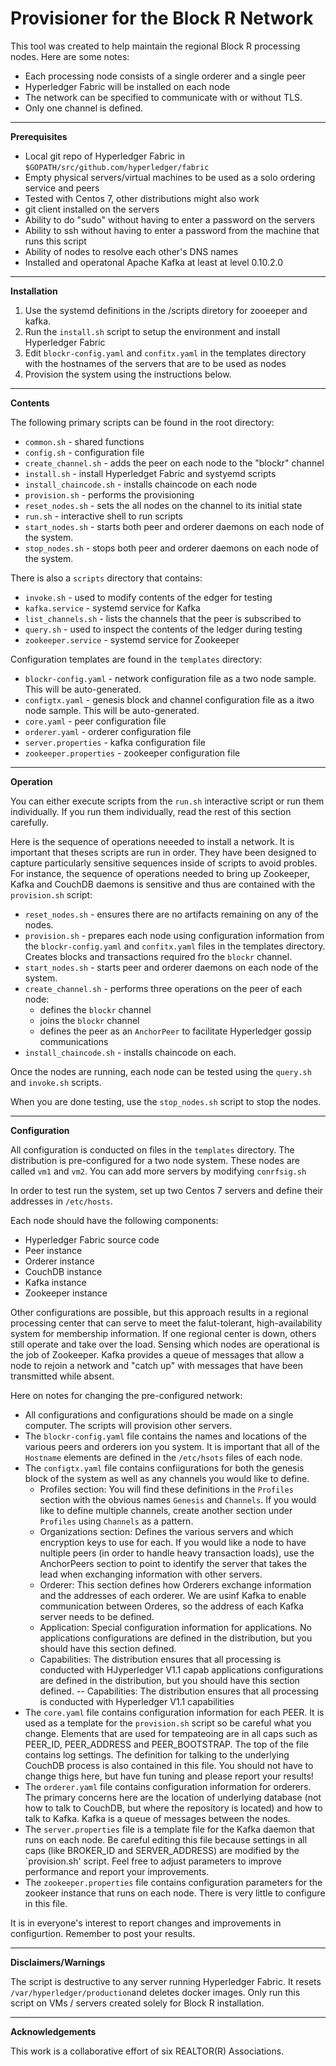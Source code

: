 # Provisioner for the Block R Network  

This tool was created to help maintain the regional Block R processing nodes.  Here are some notes:

- Each processing node consists of a single orderer and a single peer
- Hyperledger Fabric will be installed on each node
- The network can be specified to communicate with or without TLS.   
- Only one channel is defined. 

---

**Prerequisites**

- Local git repo of Hyperledger Fabric in `$GOPATH/src/github.com/hyperledger/fabric`
- Empty physical servers/virtual machines to be used as a solo ordering service and peers
- Tested with Centos 7, other distributions might also work
- git client installed on the servers
- Ability to do "sudo" without having to enter a password on the servers
- Ability to ssh without having to enter a password from the machine that runs this script
- Ability of nodes to resolve each other's DNS names
- Installed and operatonal Apache Kafka at least at level 0.10.2.0 

---

**Installation**

1. Use the systemd definitions in the /scripts diretory for zooeeper and kafka.
2. Run the `install.sh` script to setup the environment and install Hyperledger Fabric
3. Edit `blockr-config.yaml` and `confitx.yaml` in the templates directory with the hostnames of the servers that are to be used as nodes 
4. Provision the system using the instructions below. 

---

**Contents**

The following primary scripts can be found in the root directory:

- `common.sh` - shared functions  
- `config.sh` - configuration file  
- `create_channel.sh` - adds the peer on each node to the "blockr" channel  
- `install.sh` - install Hyperledget Fabric and systyemd scripts 
- `install_chaincode.sh` - installs chaincode on each node 
- `provision.sh` - performs the provisioning 
- `reset_nodes.sh` - sets the all nodes on the channel to its initial state 
- `run.sh` - interactive shell to run scripts 
- `start_nodes.sh` - starts both peer and orderer daemons on each node of the system. 
- `stop_nodes.sh` - stops both peer and orderer daemons on each node of the system. 

There is also a `scripts` directory that contains:

- `invoke.sh` - used to modify contents of the edger for testing
- `kafka.service` - systemd service for Kafka
- `list_channels.sh` - lists the channels that the peer is subscribed to 
- `query.sh` - used to inspect the contents of the ledger during testing
- `zookeeper.service` - systemd service for Zookeeper 

Configuration templates are found in the `templates` directory:

- `blockr-config.yaml` - network configuration file as a two node sample. This will be auto-generated.
- `configtx.yaml` - genesis block and channel configuration file as a itwo node sample. This will be auto-generated.
- `core.yaml` - peer configuration file
- `orderer.yaml` - orderer configuration file
- `server.properties` - kafka configuration file
- `zookeeper.properties` - zookeeper configuration file

---

**Operation**

You can either execute scripts from the `run.sh` interactive script or run them individually.  If you run them individually, read the rest of this section carefully.

Here is the sequence of operations neeeded to install a network.  It is important that theses scripts are run in order.  They have been designed to capture particularly sensitive sequences inside of scripts to avoid probles.  For instance, the sequence of operations needed to bring up Zookeeper, Kafka and CouchDB daemons is sensitive and thus are contained with the `provision.sh` script: 

- `reset_nodes.sh` - ensures there are no artifacts remaining on any of the nodes.
- `provision.sh` - prepares each node using configuration information from the `blockr-config.yaml` and `confitx.yaml` files in the templates directory.  Creates blocks and transactions required fro the `blockr` channel.    
- `start_nodes.sh` - starts peer and orderer daemons on each node of the system. 
- `create_channel.sh` - performs three operations on the peer of each node:
  - defines the `blockr` channel 
  - joins the `blockr` channel 
  - defines the peer as an `AnchorPeer` to facilitate Hyperledger gossip communications 
- `install_chaincode.sh` - installs chaincode on each.

Once the nodes are running, each node can be tested using the `query.sh` and `invoke.sh` scripts.

When you are done testing, use the `stop_nodes.sh` script to stop the nodes.  

---

**Configuration**

All configuration is conducted on files in the `templates` directory.  The distribution is pre-configured for a two node system.  These nodes are called `vm1` and `vm2`.  You can add more servers by modifying `conrfsig.sh`  

In order to test run the system, set up two Centos 7 servers and define their addresses in `/etc/hosts`.  

Each node should have the following components:

- Hyperledger Fabric source code
- Peer instance
- Orderer instance
- CouchDB instance
- Kafka instance
- Zookeeper instance   

Other configurations are possible, but this approach results in a regional processing center that can serve to meet the falut-tolerant, high-availability system for membership information.  If one regional center is down, others still operate and take over the load.  Sensing which nodes are operational is the job of Zookeeper.  Kafka provides a queue of messages that allow a node to rejoin a network and "catch up" with messages that have been transmitted while absent.

Here on notes for changing the pre-configured network:

- All configurations and configurations should be made on a single computer.  The scripts will provision other servers.
- The `blockr-config.yaml` file contains the names and locations of the various peers and orderers ion you system.  It is important that all of the `Hostname` elements are defined in the `/etc/hsots` files of each node.
- The `configtx.yaml` file contains confiigurations for both the genesis block of the system as well as any channels you would like to define.  
  - Profiles section: You will find these definitions in the `Profiles` section with the obvious names `Genesis` and `Channels`.  If you would like to define multiple channels, create another section under `Profiles` using `Channels` as a pattern.
  - Organizations section: Defines the various servers and which encryption keys to use for each.  If you would like a node to have nultiple peers (in order to handle heavy transaction loads), use the AnchorPeers section to point to identify the server that takes the lead when exchanging information with other servers.
  - Orderer:  This section defines how Orderers exchange information and the addresses of each orderer.  We are usinf Kafka to enable communication between Orderes, so the address of each Kafka server needs to be defined.
  - Application: Special configuration information for applications.  No applications configurations are defined in the distribution, but you should have this section defined.
  - Capabilities: The distribution ensures that all processing is conducted with HJyperledger V1.1 capab applications configurations are defined in the distribution, but you should have this section defined.
  -- Capabilities: The distribution ensures that all processing is conducted with Hyperledger V1.1 capabilities 
- The `core.yaml` file contains configuration information for each PEER.  It is used as a template for the `provision.sh` script so be careful what you change.  Elements that are used for tempateoing are in all caps such as PEER_ID, PEER_ADDRESS and PEER_BOOTSTRAP.  The top of the file contains log settings. The definition for talking to the underlying CouchDB process is also contained in this file.  You should not have to change thigs here, but have fun tuning and please report your results!
- The `orderer.yaml` file contains configuration information for orderers.  The primary concerns here are the location of underlying database (not how to talk to CouchDB, but where the repository is located) and how to talk to Kafka.  Kafka is a queue of messages between the nodes.
- The `server.properties` file  is a template file for the Kafka daemon that runs on each node.  Be careful editing this file because settings in all caps (like BROKER_ID and SERVER_ADDRESS) are modified by the `provision.sh' script.  Feel free to adjust parameters to improve performance and report your improvements.
- The `zookeeper.properties` file contains configuration parameters for the zookeer instance that runs on each node.  There is very little to configure in this file. 

It is in everyone's interest to report changes and improvements in configurtion.  Remember to post your results.

---

**Disclaimers/Warnings**

The script is destructive to any server running Hyperledger Fabric.  It resets `/var/hyperledger/production`and deletes docker images.  Only run this script on VMs / servers created solely for Block R installation.

---

**Acknowledgements**

This work is a collaborative effort of six REALTOR(R) Associations.

